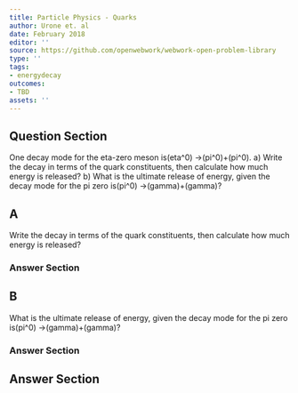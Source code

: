 ```yaml
---
title: Particle Physics - Quarks
author: Urone et. al
date: February 2018
editor: ''
source: https://github.com/openwebwork/webwork-open-problem-library
type: ''
tags:
- energydecay
outcomes:
- TBD
assets: ''
---
```


## Question Section 

One decay mode for the eta-zero meson is(eta^0) &#8594;(pi^0)+(pi^0). 
a) Write the decay in terms of the quark constituents, then calculate how much energy is released? 
b) What is the ultimate release of energy, given the decay mode for the pi zero is(pi^0) &#8594;(gamma)+(gamma)?

## A
Write the decay in terms of the quark constituents, then calculate how much energy is released? 
### Answer Section
## B
What is the ultimate release of energy, given the decay mode for the pi zero is(pi^0) &#8594;(gamma)+(gamma)?
### Answer Section


## Answer Section

